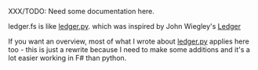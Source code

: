 XXX/TODO: Need some documentation here.

ledger.fs is like
[ledger.py](https://github.com/mafm/ledger.py/).
which was inspired by John Wiegley's
[Ledger](http://www.ledger-cli.org/)

If you want an overview, most of what I wrote about
[ledger.py](https://github.com/mafm/ledger.py/) applies here too -
this is just a rewrite because I need to make some additions and it's
a lot easier working in F# than python.
